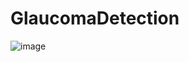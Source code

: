 # GlaucomaDetection

![image](https://user-images.githubusercontent.com/100432854/196008460-8b4c4fb9-d564-41d6-972a-fdc731219fcf.png)
